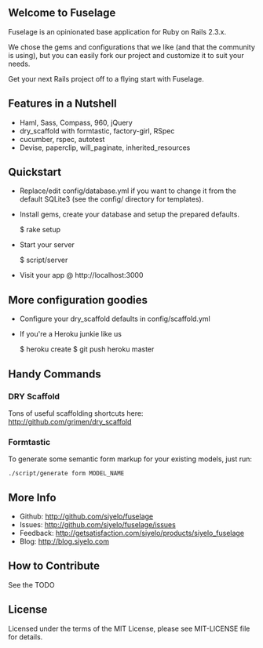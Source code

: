 ## Welcome to Fuselage

Fuselage is an opinionated base application for Ruby on Rails 2.3.x.

We chose the gems and configurations that we like (and that the community is using), but you can easily fork our project and customize it to suit your needs.

Get your next Rails project off to a flying start with Fuselage.

## Features in a Nutshell

  * Haml, Sass, Compass, 960, jQuery
  * dry_scaffold with formtastic, factory-girl, RSpec
  * cucumber, rspec, autotest
  * Devise, paperclip, will_paginate, inherited_resources

## Quickstart

  * Replace/edit config/database.yml if you want to change it from the default SQLite3 (see the config/ directory for templates).

  * Install gems, create your database and setup the prepared defaults.

      $ rake setup

  * Start your server

      $ script/server

  * Visit your app @ http://localhost:3000

## More configuration goodies

  * Configure your dry_scaffold defaults in config/scaffold.yml

  * If you're a Heroku junkie like us

      $ heroku create
      $ git push heroku master

## Handy Commands

### DRY Scaffold

  Tons of useful scaffolding shortcuts here: http://github.com/grimen/dry_scaffold

### Formtastic

To generate some semantic form markup for your existing models, just run:

    ./script/generate form MODEL_NAME

## More Info

  * Github: http://github.com/siyelo/fuselage
  * Issues: http://github.com/siyelo/fuselage/issues
  * Feedback: http://getsatisfaction.com/siyelo/products/siyelo_fuselage
  * Blog: http://blog.siyelo.com

## How to Contribute

  See the TODO

## License

Licensed under the terms of the MIT License, please see MIT-LICENSE file for details.
